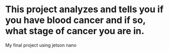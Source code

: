 # This project analyzes and tells you if you have blood cancer and if so, what stage of cancer you are in.
My final project using jetson nano
